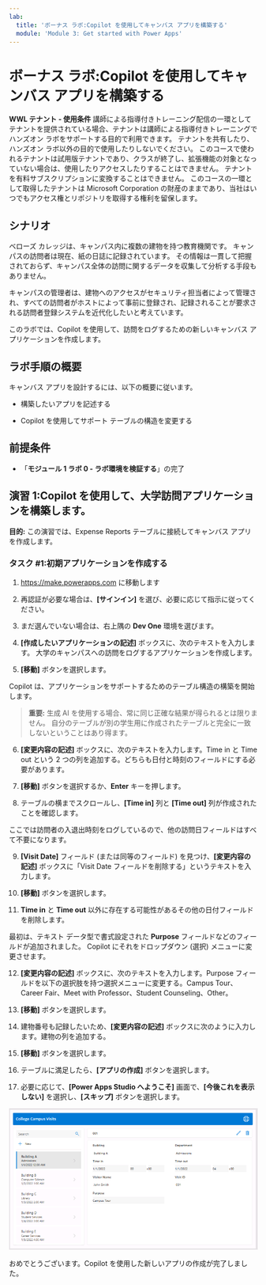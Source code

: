 ```yaml
---
lab:
  title: 'ボーナス ラボ:Copilot を使用してキャンバス アプリを構築する'
  module: 'Module 3: Get started with Power Apps'
---
```


# ボーナス ラボ:Copilot を使用してキャンバス アプリを構築する

**WWL テナント - 使用条件** 講師による指導付きトレーニング配信の一環としてテナントを提供されている場合、テナントは講師による指導付きトレーニングでハンズオン ラボをサポートする目的で利用できます。 テナントを共有したり、ハンズオン ラボ以外の目的で使用したりしないでください。 このコースで使われるテナントは試用版テナントであり、クラスが終了し、拡張機能の対象となっていない場合は、使用したりアクセスしたりすることはできません。 テナントを有料サブスクリプションに変換することはできません。 このコースの一環として取得したテナントは Microsoft Corporation の財産のままであり、当社はいつでもアクセス権とリポジトリを取得する権利を留保します。 

## シナリオ

ベローズ カレッジは、キャンパス内に複数の建物を持つ教育機関です。 キャンパスの訪問者は現在、紙の日誌に記録されています。 その情報は一貫して把握されておらず、キャンパス全体の訪問に関するデータを収集して分析する手段もありません。

キャンパスの管理者は、建物へのアクセスがセキュリティ担当者によって管理され、すべての訪問者がホストによって事前に登録され、記録されることが要求される訪問者登録システムを近代化したいと考えています。

このラボでは、Copilot を使用して、訪問をログするための新しいキャンバス アプリケーションを作成します。 

## ラボ手順の概要

キャンバス アプリを設計するには、以下の概要に従います。

- 構築したいアプリを記述する

- Copilot を使用してサポート テーブルの構造を変更する

 ## 前提条件

- 「**モジュール 1 ラボ 0 - ラボ環境を検証する**」の完了

## 演習 1:Copilot を使用して、大学訪問アプリケーションを構築します。

**目的:** この演習では、Expense Reports テーブルに接続してキャンバス アプリを作成します。

### タスク \#1:初期アプリケーションを作成する

1. https://make.powerapps.com に移動します

2. 再認証が必要な場合は、**[サインイン]** を選び、必要に応じて指示に従ってください。

3. まだ選んでいない場合は、右上隅の **Dev One** 環境を選びます。

4. **[作成したいアプリケーションの記述]** ボックスに、次のテキストを入力します。 大学のキャンパスへの訪問をログするアプリケーションを作成します。 

5. **[移動]** ボタンを選択します。

Copilot は、アプリケーションをサポートするためのテーブル構造の構築を開始します。 

> **重要:** 生成 AI を使用する場合、常に同じ正確な結果が得られるとは限りません。 自分のテーブルが別の学生用に作成されたテーブルと完全に一致しないということはあり得ます。 

6. **[変更内容の記述]** ボックスに、次のテキストを入力します。Time in と Time out という 2 つの列を追加する。どちらも日付と時刻のフィールドにする必要があります。  

7. **[移動]** ボタンを選択するか、**Enter** キーを押します。 

8. テーブルの横までスクロールし、**[Time in]** 列と **[Time out]** 列が作成されたことを確認します。 

ここでは訪問者の入退出時刻をログしているので、他の訪問日フィールドはすべて不要になります。 

9. **[Visit Date]** フィールド (または同等のフィールド) を見つけ、**[変更内容の記述]** ボックスに「Visit Date フィールドを削除する」というテキストを入力します。 

10. **[移動]** ボタンを選択します。 

11. **Time in** と **Time out** 以外に存在する可能性があるその他の日付フィールドを削除します。 

最初は、テキスト データ型で書式設定された **Purpose** フィールドなどのフィールドが追加されました。 Copilot にそれをドロップダウン (選択) メニューに変更させます。 

12. **[変更内容の記述]** ボックスに、次のテキストを入力します。Purpose フィールドを以下の選択肢を持つ選択メニューに変更する。Campus Tour、Career Fair、Meet with Professor、Student Counseling、Other。 

13. **[移動]** ボタンを選択します。 

14. 建物番号も記録したいため、**[変更内容の記述]** ボックスに次のように入力します。建物の列を追加する。 

15. **[移動]** ボタンを選択します。 

16. テーブルに満足したら、**[アプリの作成]** ボタンを選択します。 

17. 必要に応じて、**[Power Apps Studio へようこそ]** 画面で、**[今後これを表示しない]** を選択し、**[スキップ]** ボタンを選択します。 

![](media/bonus-lab-copilot-01.png)

おめでとうございます。Copilot を使用した新しいアプリの作成が完了しました。 
